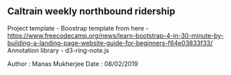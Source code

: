 ## Caltrain weekly northbound ridership

Project template - Boostrap template from here - https://www.freecodecamp.org/news/learn-bootstrap-4-in-30-minute-by-building-a-landing-page-website-guide-for-beginners-f64e03833f33/
Annotation library - d3-ring-note.js 


Author : Manas Mukherjee
Date : 08/02/2019
